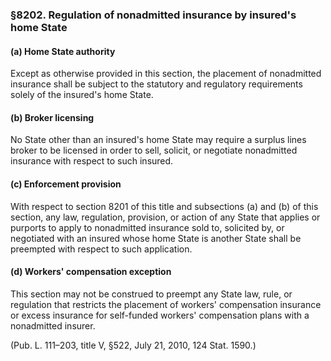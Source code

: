 ### §8202. Regulation of nonadmitted insurance by insured's home State ###

#### (a) Home State authority ####

Except as otherwise provided in this section, the placement of nonadmitted insurance shall be subject to the statutory and regulatory requirements solely of the insured's home State.

#### (b) Broker licensing ####

No State other than an insured's home State may require a surplus lines broker to be licensed in order to sell, solicit, or negotiate nonadmitted insurance with respect to such insured.

#### (c) Enforcement provision ####

With respect to section 8201 of this title and subsections (a) and (b) of this section, any law, regulation, provision, or action of any State that applies or purports to apply to nonadmitted insurance sold to, solicited by, or negotiated with an insured whose home State is another State shall be preempted with respect to such application.

#### (d) Workers' compensation exception ####

This section may not be construed to preempt any State law, rule, or regulation that restricts the placement of workers' compensation insurance or excess insurance for self-funded workers' compensation plans with a nonadmitted insurer.

(Pub. L. 111–203, title V, §522, July 21, 2010, 124 Stat. 1590.)